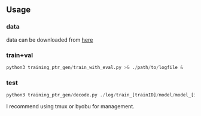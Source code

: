 ## Usage
### data
data can be downloaded from [here](https://drive.google.com/open?id=1aR3WlSRdF-Av8Eup0J8OhNCkHoiMogOH)

### train+val
```python
python3 training_ptr_gen/train_with_eval.py >& ./path/to/logfile &
```
### test
```python
python3 training_ptr_gen/decode.py ./log/train_[trainID]/model/model_[iterationNum]_[weightID] >& ./log/decode_log.model_[iterationNum]_[weightID] &
```

I recommend using tmux or byobu for management.
